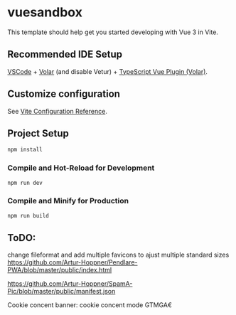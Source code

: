 # vuesandbox

This template should help get you started developing with Vue 3 in Vite.

## Recommended IDE Setup

[VSCode](https://code.visualstudio.com/) + [Volar](https://marketplace.visualstudio.com/items?itemName=Vue.volar) (and disable Vetur) + [TypeScript Vue Plugin (Volar)](https://marketplace.visualstudio.com/items?itemName=Vue.vscode-typescript-vue-plugin).

## Customize configuration

See [Vite Configuration Reference](https://vitejs.dev/config/).

## Project Setup

```sh
npm install
```

### Compile and Hot-Reload for Development

```sh
npm run dev
```

### Compile and Minify for Production

```sh
npm run build
```



## ToDO:
change fileformat and add multiple favicons to ajust multiple standard sizes https://github.com/Artur-Hoppner/Pendlare-PWA/blob/master/public/index.html

https://github.com/Artur-Hoppner/SpamA-Pic/blob/master/public/manifest.json

Cookie concent banner:
 cookie concent mode
 GTMGA€

